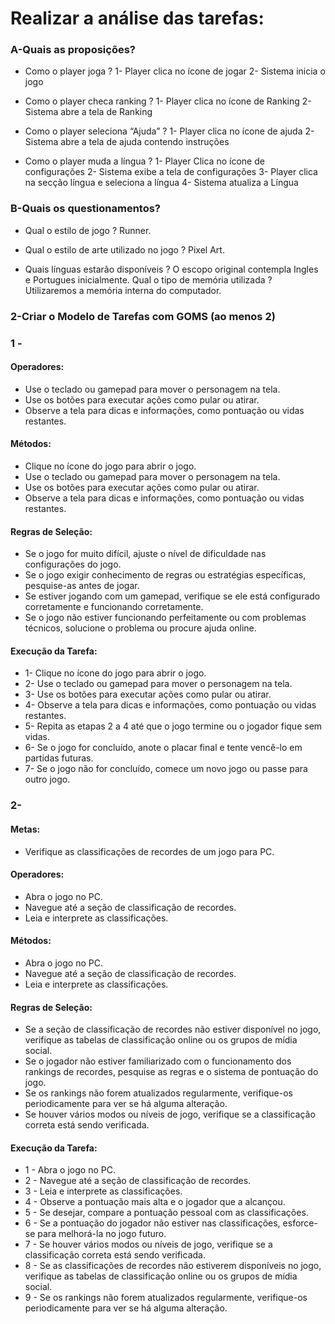 # Realizar a análise das tarefas:


### A-Quais as proposições?


- Como o player joga ?
1- Player clica no ícone de jogar 
2- Sistema inicia o jogo


- Como o player checa ranking ?
1- Player clica no ícone de Ranking 
2- Sistema abre a tela de Ranking 


- Como o player seleciona “Ajuda” ?
1- Player clica no ícone de ajuda
2- Sistema abre a tela de ajuda contendo instruções 


- Como o player muda a língua ?
1- Player Clica no ícone de configurações
2- Sistema exibe a tela de configurações 
3- Player clica na secção língua e seleciona a língua 
4- Sistema atualiza a Língua 


### B-Quais os questionamentos?


- Qual o estilo de jogo ?
Runner.


- Qual o estilo de arte utilizado no jogo ?
Pixel Art.


- Quais línguas estarão disponíveis ?
O escopo original contempla Ingles e Portugues inicialmente.
Qual o tipo de memória utilizada ?
Utilizaremos a memória interna do computador.


### 2-Criar o Modelo de Tarefas com GOMS (ao menos 2)

### 1 - 

#### Operadores:

- Use o teclado ou gamepad para mover o personagem na tela.
- Use os botões para executar ações como pular ou atirar.
- Observe a tela para dicas e informações, como pontuação ou vidas restantes.

#### Métodos:

- Clique no ícone do jogo para abrir o jogo.
- Use o teclado ou gamepad para mover o personagem na tela.
- Use os botões para executar ações como pular ou atirar.
- Observe a tela para dicas e informações, como pontuação ou vidas restantes.

#### Regras de Seleção:

- Se o jogo for muito difícil, ajuste o nível de dificuldade nas configurações do jogo.
- Se o jogo exigir conhecimento de regras ou estratégias específicas, pesquise-as antes de jogar.
- Se estiver jogando com um gamepad, verifique se ele está configurado corretamente e funcionando corretamente.
- Se o jogo não estiver funcionando perfeitamente ou com problemas técnicos, solucione o problema ou procure ajuda online.


#### Execução da Tarefa:

- 1- Clique no ícone do jogo para abrir o jogo.
- 2- Use o teclado ou gamepad para mover o personagem na tela.
- 3- Use os botões para executar ações como pular ou atirar.
- 4- Observe a tela para dicas e informações, como pontuação ou vidas restantes.
- 5- Repita as etapas 2 a 4 até que o jogo termine ou o jogador fique sem vidas.
- 6- Se o jogo for concluído, anote o placar final e tente vencê-lo em partidas futuras.
- 7- Se o jogo não for concluído, comece um novo jogo ou passe para outro jogo.

### 2-

#### Metas:

- Verifique as classificações de recordes de um jogo para PC.

#### Operadores:

- Abra o jogo no PC.
- Navegue até a seção de classificação de recordes.
- Leia e interprete as classificações.

#### Métodos:


- Abra o jogo no PC.
- Navegue até a seção de classificação de recordes.
- Leia e interprete as classificações.

#### Regras de Seleção:

- Se a seção de classificação de recordes não estiver disponível no jogo, verifique as tabelas de classificação online ou os grupos de mídia social.
- Se o jogador não estiver familiarizado com o funcionamento dos rankings de recordes, pesquise as regras e o sistema de pontuação do jogo.
- Se os rankings não forem atualizados regularmente, verifique-os periodicamente para ver se há alguma alteração.
- Se houver vários modos ou níveis de jogo, verifique se a classificação correta está sendo verificada.

#### Execução da Tarefa:

- 1 - Abra o jogo no PC.
- 2 - Navegue até a seção de classificação de recordes.
- 3 - Leia e interprete as classificações.
- 4 - Observe a pontuação mais alta e o jogador que a alcançou.
- 5 - Se desejar, compare a pontuação pessoal com as classificações.
- 6 - Se a pontuação do jogador não estiver nas classificações, esforce-se para melhorá-la no jogo futuro.
- 7 - Se houver vários modos ou níveis de jogo, verifique se a classificação correta está sendo verificada.
- 8 - Se as classificações de recordes não estiverem disponíveis no jogo, verifique as tabelas de classificação online ou os grupos de mídia social.
- 9 - Se os rankings não forem atualizados regularmente, verifique-os periodicamente para ver se há alguma alteração.

